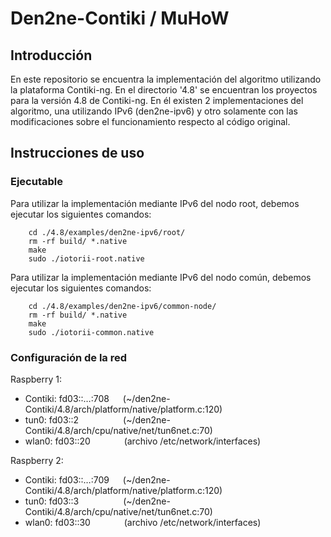 Den2ne-Contiki / MuHoW
==========================

## Introducción

En este repositorio se encuentra la implementación del algoritmo utilizando la plataforma Contiki-ng. En el directorio '4.8' se encuentran los proyectos para la versión 4.8 de Contiki-ng. En él existen 2 implementaciones del algoritmo, una utilizando IPv6 (den2ne-ipv6) y otro solamente con las modificaciones sobre el funcionamiento respecto al código original.


## Instrucciones de uso

### Ejecutable

Para utilizar la implementación mediante IPv6 del nodo root, debemos ejecutar los siguientes comandos:

        cd ./4.8/examples/den2ne-ipv6/root/
        rm -rf build/ *.native
        make
        sudo ./iotorii-root.native

Para utilizar la implementación mediante IPv6 del nodo común, debemos ejecutar los siguientes comandos:

        cd ./4.8/examples/den2ne-ipv6/common-node/
        rm -rf build/ *.native
        make
        sudo ./iotorii-common.native

### Configuración de la red

Raspberry 1: 
- Contiki: fd03::…:708   &emsp; (~/den2ne-Contiki/4.8/arch/platform/native/platform.c:120)
- tun0: fd03::2          &emsp;&emsp;&emsp;&emsp;&ensp; (~/den2ne-Contiki/4.8/arch/cpu/native/net/tun6net.c:70)
- wlan0: fd03::20        &emsp;&emsp;&emsp;&nbsp; (archivo /etc/network/interfaces)

Raspberry 2: 
- Contiki: fd03::…:709   &emsp; (~/den2ne-Contiki/4.8/arch/platform/native/platform.c:120)
- tun0: fd03::3          &emsp;&emsp;&emsp;&emsp;&ensp; (~/den2ne-Contiki/4.8/arch/cpu/native/net/tun6net.c:70)
- wlan0: fd03::30        &emsp;&emsp;&emsp;&nbsp; (archivo /etc/network/interfaces)
